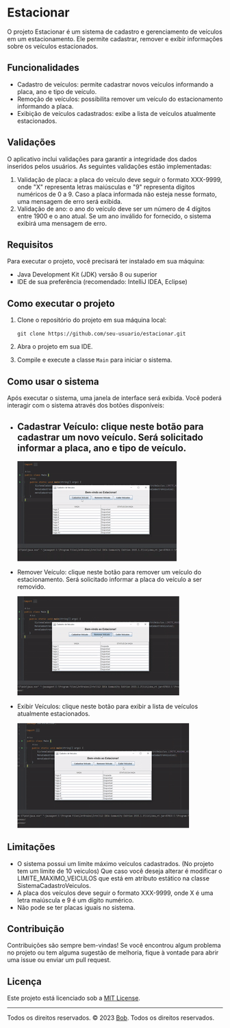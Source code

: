 Estacionar
==========

O projeto Estacionar é um sistema de cadastro e gerenciamento de veículos em um estacionamento. Ele permite cadastrar,
remover e exibir informações sobre os veículos estacionados.

Funcionalidades
---------------

- Cadastro de veículos: permite cadastrar novos veículos informando a placa, ano e tipo de veículo.
- Remoção de veículos: possibilita remover um veículo do estacionamento informando a placa.
- Exibição de veículos cadastrados: exibe a lista de veículos atualmente estacionados.

Validações
----------

O aplicativo inclui validações para garantir a integridade dos dados inseridos pelos usuários. As seguintes validações
estão implementadas:

1. Validação de placa: a placa do veículo deve seguir o formato XXX-9999, onde "X" representa letras maiúsculas e "9"
   representa dígitos numéricos de 0 a 9. Caso a placa informada não esteja nesse formato, uma mensagem de erro será
   exibida.
2. Validação de ano: o ano do veículo deve ser um número de 4 dígitos entre 1900 e o ano atual. Se um ano inválido for
   fornecido, o sistema exibirá uma mensagem de erro.

Requisitos
----------

Para executar o projeto, você precisará ter instalado em sua máquina:

- Java Development Kit (JDK) versão 8 ou superior
- IDE de sua preferência (recomendado: IntelliJ IDEA, Eclipse)

Como executar o projeto
-----------------------

1. Clone o repositório do projeto em sua máquina local:

   `git clone https://github.com/seu-usuario/estacionar.git`

2. Abra o projeto em sua IDE.
3. Compile e execute a classe `Main` para iniciar o sistema.

Como usar o sistema
-------------------

Após executar o sistema, uma janela de interface será exibida. Você poderá interagir com o sistema através dos botões
disponíveis:

- Cadastrar Veículo: clique neste botão para cadastrar um novo veículo. Será solicitado informar a placa, ano e tipo de
  veículo.
    -
  ![Cadastrar Veiculo](img/cadastrarveiculo.gif)
- Remover Veículo: clique neste botão para remover um veículo do estacionamento. Será solicitado informar a placa do
  veículo a ser removido.

  ![Remover_Veiculo](img/removerveiculo.gif)
- Exibir Veículos: clique neste botão para exibir a lista de veículos atualmente estacionados.

  ![Exibir_Veiculos](img/exibirveiculo.gif)

Limitações
----------

- O sistema possui um limite máximo veículos cadastrados. (No projeto tem um limite de 10 veiculos) Que caso você deseja
  alterar é modificar o LIMITE_MAXIMO_VEICULOS que está em atributo estático na classe SistemaCadastroVeiculos.
- A placa dos veículos deve seguir o formato XXX-9999, onde X é uma letra maiúscula e 9 é um dígito numérico.
- Não pode se ter placas iguais no sistema.

Contribuição
------------

Contribuições são sempre bem-vindas! Se você encontrou algum problema no projeto ou tem alguma sugestão de melhoria,
fique à
vontade para abrir uma issue ou enviar um pull request.


Licença
-------

Este projeto está licenciado sob a [MIT License](https://opensource.org/licenses/MIT).

----------------
Todos os direitos reservados. &copy; 2023 [Bob](https://github.com/esdrasspessoa). Todos os direitos reservados.